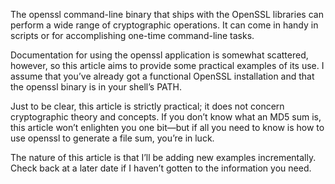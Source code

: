 The openssl command-line binary that ships with the OpenSSL libraries can perform a wide range of cryptographic operations. It can come in handy in scripts or for accomplishing one-time command-line tasks.

Documentation for using the openssl application is somewhat scattered, however, so this article aims to provide some practical examples of its use. I assume that you’ve already got a functional OpenSSL installation and that the openssl binary is in your shell’s PATH.

Just to be clear, this article is strictly practical; it does not concern cryptographic theory and concepts. If you don’t know what an MD5 sum is, this article won’t enlighten you one bit—but if all you need to know is how to use openssl to generate a file sum, you’re in luck.

The nature of this article is that I’ll be adding new examples incrementally. Check back at a later date if I haven’t gotten to the information you need.
